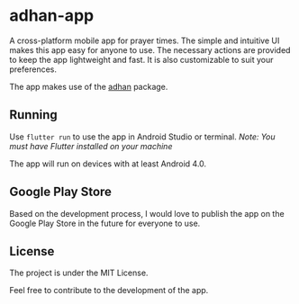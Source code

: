 # adhan-app

A cross-platform mobile app for prayer times. The simple and intuitive UI makes this app easy for anyone to use. The necessary actions are provided to keep the app lightweight and fast. It is also customizable to suit your preferences.

The app makes use of the [adhan](https://pub.dev/packages/adhan) package.

## Running
Use `flutter run` to use the app in Android Studio or terminal. *Note: You must have Flutter installed on your machine*

The app will run on devices with at least Android 4.0.

## Google Play Store
Based on the development process, I would love to publish the app on the Google Play Store in the future for everyone to use.

## License
The project is under the MIT License.

Feel free to contribute to the development of the app. 
